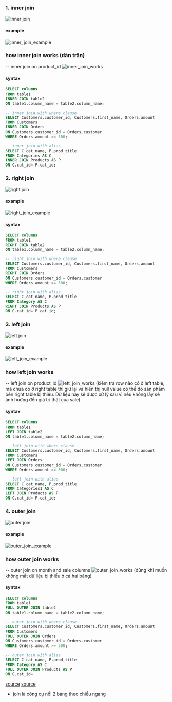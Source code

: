 ### 1. inner join
![inner join](../../Assets/inner_join.png "inner join")

#### example
![inner_join_example](../../Assets/inner_join_example.png "inner_join_example")

### how inner join works (dàn trận)
-- inner join on product_id
![inner_join_works](../../Assets/inner_join_works.png "inner_join_works")

#### syntax
```sql
SELECT columns
FROM table1
INNER JOIN table2
ON table1.column_name = table2.column_name;
```

```sql
-- inner join with where clause
SELECT Customers.customer_id, Customers.first_name, Orders.amount
FROM Customers
INNER JOIN Orders
ON Customers.customer_id = Orders.customer
WHERE Orders.amount >= 500;
```

```sql
-- inner join with alias
SELECT C.cat_name, P.prod_title
FROM Categories AS C
INNER JOIN Products AS P
ON C.cat_id= P.cat_id;
```

### 2. right join
![right join](../../Assets/right_join.png "right join")

#### example
![right_join_example](../../Assets/right_join_example.png "right_join_example")


#### syntax
```sql
SELECT columns
FROM table1
RIGHT JOIN table2
ON table1.column_name = table2.column_name;
```

```sql
-- right join with where clause
SELECT Customers.customer_id, Customers.first_name, Orders.amount
FROM Customers
RIGHT JOIN Orders
ON Customers.customer_id = Orders.customer
WHERE Orders.amount >= 500;
```

```sql
-- right join with alias
SELECT C.cat_name, P.prod_title
FROM Category AS C
RIGHT JOIN Products AS P
ON C.cat_id= P.cat_id;
```

### 3. left join
![left join](../../Assets/left_join.png "left join")

#### example
![left_join_example](../../Assets/left_join_example.png "left_join_example")

### how left join works
-- left join on product_id
![left_join_works](../../Assets/left_join_works.png "left_join_works")
(kiểm tra row nào có ở left table, mà chưa có ở right table thì giữ lại và hiển thị null value có thể do sản phẩm bên right table bị thiếu. Dữ liệu này sẽ được xử lý sau vì nếu không lấy sẽ ảnh hưởng đến giá trị thật của sale)

#### syntax
```sql
SELECT columns
FROM table1
LEFT JOIN table2
ON table1.column_name = table2.column_name;
```

```sql
-- left join with where clause
SELECT Customers.customer_id, Customers.first_name, Orders.amount
FROM Customers
LEFT JOIN Orders
ON Customers.customer_id = Orders.customer
WHERE Orders.amount >= 500;
```

```sql
-- left join with alias
SELECT C.cat_name, P.prod_title
FROM Categories1 AS C
LEFT JOIN Products AS P
ON C.cat_id= P.cat_id;
```

### 4. outer join
![outer join](../../Assets/outer_join.png "outer join")

#### example
![outer_join_example](../../Assets/outer_join_example.png "outer_join_example")

### how outer join works
-- outer join on month and sale columns
![outer_join_works](../../Assets/full_outer_join_works.png "outer_join_works")
(dùng khi muốn không mất dữ liệu bị thiếu ở cả hai bảng)

#### syntax
```sql
SELECT columns
FROM table1
FULL OUTER JOIN table2
ON table1.column_name = table2.column_name;
```

```sql
-- outer join with where clause
SELECT Customers.customer_id, Customers.first_name, Orders.amount
FROM Customers
FULL OUTER JOIN Orders
ON Customers.customer_id = Orders.customer
WHERE Orders.amount >= 500;
```

```sql
-- outer join with alias
SELECT C.cat_name, P.prod_title
FROM Category AS C
FULL OUTER JOIN Products AS P
ON C.cat_id=
```

[source](https://www.interviewbit.com/sql-cheat-sheet/#joins-in-sql)
[source](https://www.youtube.com/watch?v=KK25c_OyhJE&list=PL01fPqVNMdrlUiW8U0iXZg3r3qbqlPv_7&index=4)

- join là công cụ nối 2 bảng theo chiều ngang
